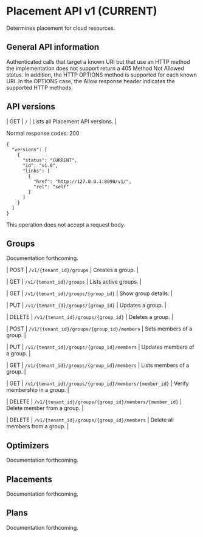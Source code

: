 # Placement API v1 (CURRENT)

Determines placement for cloud resources.

## General API information

Authenticated calls that target a known URI but that use an HTTP method the implementation does not support return a 405 Method Not Allowed status. In addition, the HTTP OPTIONS method is supported for each known URI. In the OPTIONS case, the Allow response header indicates the supported HTTP methods.

## API versions

| GET | `/` | Lists all Placement API versions. |

Normal response codes: 200

    {
      "versions": [
        {
          "status": "CURRENT",
          "id": "v1.0",
          "links": [
            {
              "href": "http://127.0.0.1:8090/v1/",
              "rel": "self"
            }
          ]
        }
      ]
    }

This operation does not accept a request body.

## Groups

Documentation forthcoming.

| POST | `/v1/{tenant_id}/groups` | Creates a group. |

| GET | `/v1/{tenant_id}/groups` | Lists active groups. |

| GET | `/v1/{tenant_id}/groups/{group_id}` | Show group details. |

| PUT | `/v1/{tenant_id}/groups/{group_id}` | Updates a group. |

| DELETE | `/v1/{tenant_id}/groups/{group_id}` | Deletes a group. |

| POST | `/v1/{tenant_id}/groups/{group_id}/members` | Sets members of a group. |

| PUT | `/v1/{tenant_id}/groups/{group_id}/members` | Updates members of a group. |

| GET | `/v1/{tenant_id}/groups/{group_id}/members` | Lists members of a group. |

| GET | `/v1/{tenant_id}/groups/{group_id}/members/{member_id}` | Verify membership in a group. |

| DELETE | `/v1/{tenant_id}/groups/{group_id}/members/{member_id}` | Delete member from a group. |

| DELETE | `/v1/{tenant_id}/groups/{group_id}/members` | Delete all members from a group. |

## Optimizers

Documentation forthcoming.

## Placements

Documentation forthcoming.

## Plans

Documentation forthcoming.
